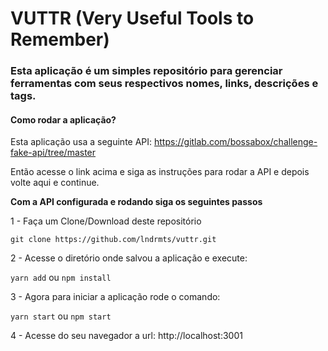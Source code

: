 # VUTTR (Very Useful Tools to Remember)

### Esta aplicação é um simples repositório para gerenciar ferramentas com seus respectivos nomes, links, descrições e tags.

#### Como rodar a aplicação?
Esta aplicação usa a seguinte API: https://gitlab.com/bossabox/challenge-fake-api/tree/master

Então acesse o link acima e siga as instruções para rodar a API e depois volte aqui e continue.

**Com a API configurada e rodando siga os seguintes passos**

1 - Faça um Clone/Download deste repositório

`git clone https://github.com/lndrmts/vuttr.git`

2 - Acesse o diretório onde salvou a aplicação e execute:

`yarn add` ou `npm install`

3 - Agora para iniciar a aplicação rode o comando:

`yarn start` ou `npm start`

4 - Acesse do seu navegador a url: http://localhost:3001

